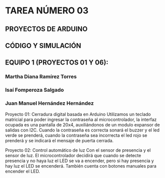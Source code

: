 # TAREA NÚMERO 03 
## PROYECTOS DE ARDUINO
## CÓDIGO Y SIMULACIÓN  
## EQUIPO 1 (PROYECTOS 01 Y 06):
### Martha Diana Ramírez Torres
### Isaí Fomperoza Salgado
### Juan Manuel Hernández Hernández

Proyecto 01:
  Cerradura digital basada en Arduino
    Utilizamos un teclado matricial para poder ingresar la contraseña al microcontrolador, la interfaz ocupada es una pantalla de 20x4,
    auxiliándonos de un modulo expansor de salidas con I2C. Cuando la contraseña es correcta sonará el buzzer y el led verde se prenderá,
    cuando la contraseña sea incorrecta el led rojo se prenderá y se indicará el mensaje de puerta cerrada.
    
Proyecto 02: 
  Control automático de luz
    Con el sensor de presencia y el sensor de luz. El microcontrolador decidirá que cuando se detecte presencia y no haya luz el LED se va
    a encender, pero si hay presencia y hay luz el LED se encenderá. También cuenta con botones manuales para encender el LED.
